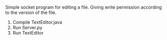 Simple socket program for editing a file. Giving write permission according to the version of the file.

1. Compile TextEditor.java
2. Run Server.py
3. Run TextEditor
